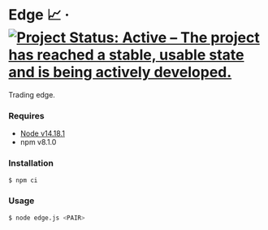 # Edge 📈 &middot; [![Project Status: Active – The project has reached a stable, usable state and is being actively developed.](https://www.repostatus.org/badges/latest/active.svg)](https://www.repostatus.org/#active)

Trading edge.

### Requires

- [Node v14.18.1](https://nodejs.org/)
- npm v8.1.0

### Installation

```sh
$ npm ci
```

### Usage

```sh
$ node edge.js <PAIR>
```
